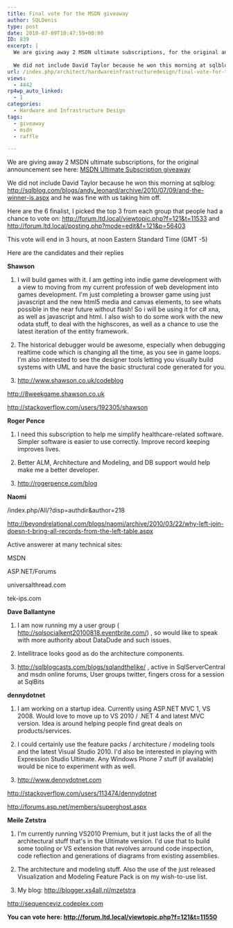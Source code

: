 ```yaml
---
title: Final vote for the MSDN giveaway
author: SQLDenis
type: post
date: 2010-07-09T10:47:59+00:00
ID: 839
excerpt: |
  We are giving away 2 MSDN ultimate subscriptions, for the original announcement see here: MSDN Ultimate Subscription giveaway
  
  We did not include David Taylor because he won this morning at sqlblog: http://sqlblog.com/blogs/andy_leonard/archive/2010/0&hellip;
url: /index.php/architect/hardwareinfrastructuredesign/final-vote-for-the-msdn-giveaway/
views:
  - 4442
rp4wp_auto_linked:
  - 1
categories:
  - Hardware and Infrastructure Design
tags:
  - giveaway
  - msdn
  - raffle

---
```

We are giving away 2 MSDN ultimate subscriptions, for the original announcement see here: [MSDN Ultimate Subscription giveaway][1]

We did not include David Taylor because he won this morning at sqlblog: http://sqlblog.com/blogs/andy_leonard/archive/2010/07/09/and-the-winner-is.aspx and he was fine with us taking him off.

Here are the 6 finalist, I picked the top 3 from each group that people had a chance to vote on: http://forum.ltd.local/viewtopic.php?f=121&t=11533 and http://forum.ltd.local/posting.php?mode=edit&f=121&p=56403

This vote will end in 3 hours, at noon Eastern Standard Time (GMT -5)
  
Here are the candidates and their replies

**Shawson**
  
1) I will build games with it. I am getting into indie game development with a view to moving from my current profession of web development into games development. I'm just completing a browser game using just javascript and the new html5 media and canvas elements, to see whats possible in the near future without flash! So i will be using it for c# xna, as well as javascript and html. I also wish to do some work with the new odata stuff, to deal with the highscores, as well as a chance to use the latest iteration of the entity framework. 

2) The historical debugger would be awesome, especially when debugging realtime code which is changing all the time, as you see in game loops. I'm also interested to see the designer tools letting you visually build systems with UML and have the basic structural code generated for you. 

3) http://www.shawson.co.uk/codeblog
  
http://8weekgame.shawson.co.uk
  
http://stackoverflow.com/users/192305/shawson

**Roger Pence**
  
1. I need this subscription to help me simplify healthcare-related software. Simpler software is easier to use correctly. Improve record keeping improves lives.
  
2. Better ALM, Architecture and Modeling, and DB support would help make me a better developer.
  
3. http://rogerpence.com/blog

**Naomi**
  
/index.php/All/?disp=authdir&author=218
  
http://beyondrelational.com/blogs/naomi/archive/2010/03/22/why-left-join-doesn-t-bring-all-records-from-the-left-table.aspx

Active answerer at many technical sites:

MSDN
  
ASP.NET/Forums
  
universalthread.com
  
tek-ips.com

**Dave Ballantyne**
  
1) I am now running my a user group ( http://sqlsocialkent20100818.eventbrite.com/) , so would like to speak with more authority about DataDude and such issues.
  
2) Intellitrace looks good as do the architecture components.
  
3) http://sqlblogcasts.com/blogs/sqlandthelike/ , active in SqlServerCentral and msdn online forums, User groups twitter, fingers cross for a session at SqlBits

**dennydotnet**
  
1. I am working on a startup idea. Currently using ASP.NET MVC 1, VS 2008. Would love to move up to VS 2010 / .NET 4 and latest MVC version. Idea is around helping people find great deals on products/services.

2. I could certainly use the feature packs / architecture / modeling tools and the latest Visual Studio 2010. I'd also be interested in playing with Expression Studio Ultimate. Any Windows Phone 7 stuff (if available) would be nice to experiment with as well.

3. http://www.dennydotnet.com
  
http://stackoverflow.com/users/113474/dennydotnet
  
http://forums.asp.net/members/superghost.aspx

**Meile Zetstra**
  
1) I'm currently running VS2010 Premium, but it just lacks the of all the architectural stuff that's in the Ultimate version. I'd use that to build some tooling or VS extension that revolves arround code inspection, code reflection and generations of diagrams from existing assemblies.

2) The architecture and modeling stuff. Also the use of the just released Visualization and Modeling Feature Pack is on my wish-to-use list.

3) My blog: http://blogger.xs4all.nl/mzetstra
  
http://sequenceviz.codeplex.com

**You can vote here: http://forum.ltd.local/viewtopic.php?f=121&t=11550**

 [1]: /index.php/Architect/HardwareInfrastructureDesign/msdn-ultimate-subscription-giveaway